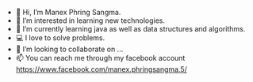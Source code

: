 - 👋 Hi, I’m Manex Phring Sangma.
- 👀 I’m interested in learning new technologies.
- 🌱 I’m currently learning java as well as data structures and algorithms.
- 💻 I love to solve problems.
- 💞️ I’m looking to collaborate on ...
- 📫 You can reach me through my facebook account https://www.facebook.com/manex.phringsangma.5/ 

<!---
Manex195/Manex195 is a ✨ special ✨ repository because its `README.md` (this file) appears on your GitHub profile.
You can click the Preview link to take a look at your changes.
--->
